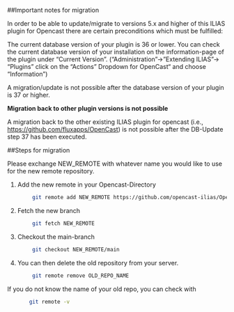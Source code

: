 ##Important notes for migration

In order to be able to update/migrate to versions 5.x and higher of this ILIAS plugin for Opencast there are certain preconditions which must be fulfilled:

The current database version of your plugin is 36 or lower.
You can check the current database version of your installation on the information-page of the plugin under “Current Version”.
(“Administration”->”Extending ILIAS”-> “Plugins” click on  the “Actions” Dropdown for OpenCast“ and choose “Information”)

A migration/update is not possible after the database version of your plugin is 37 or higher.

**Migration back to other plugin versions is not possible**

A migration back to the other existing ILIAS plugin for opencast (i.e., https://github.com/fluxapps/OpenCast) is not possible after the DB-Update step 37 has been executed.


##Steps for migration

Please exchange NEW_REMOTE with whatever name you would like to use for the new remote repository.

1. Add the new remote in your Opencast-Directory
```bash
        git remote add NEW_REMOTE https://github.com/opencast-ilias/OpenCast.git
```
2. Fetch the new branch 
```bash
        git fetch NEW_REMOTE
```
3. Checkout the main-branch
```bash
        git checkout NEW_REMOTE/main
```
4. You can then delete the old repository from your server.  
```bash
        git remote remove OLD_REPO_NAME
```
If you do not know the name of your old repo, you can check with  
```bash
       git remote -v 
```